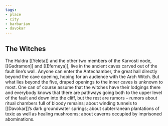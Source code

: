 ```yaml
---
tags:
- place
- city
- barbarian
- davokar
---
```


## The Witches
The Huldra [[Yeleta]] and the other two members of the Karvosti node, [[Gadramon]] and [[Eferneya]], live in the ancient caves carved out of the fault line’s wall. Anyone can enter the Antechamber, the great hall directly beyond the cave opening, hoping for an audience with the Arch Witch. But what lies beyond the five, draped openings to the inner caves is unknown to most. One can of course assume that the witches have their lodgings there and everybody knows that there are pathways going both to the upper level of the fault and down into the cliff, but the rest are rumors – rumors about ritual chambers full of bloody remains; about winding tunnels to [[Davokar]]’s dark groundwater springs; about subterranean plantations of toxic as well as healing mushrooms; about caverns occupied by imprisoned abominations.